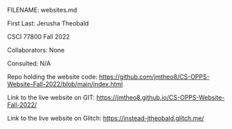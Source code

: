 FILENAME: websites.md

First Last: Jerusha Theobald

CSCI 77800 Fall 2022

Collaborators: None

Consulted: N/A

Repo holding the website code: https://github.com/jmtheo8/CS-OPPS-Website-Fall-2022/blob/main/index.html

Link to the live website on GIT: https://jmtheo8.github.io/CS-OPPS-Website-Fall-2022/

Link to the live website on Glitch: https://instead-jtheobald.glitch.me/
